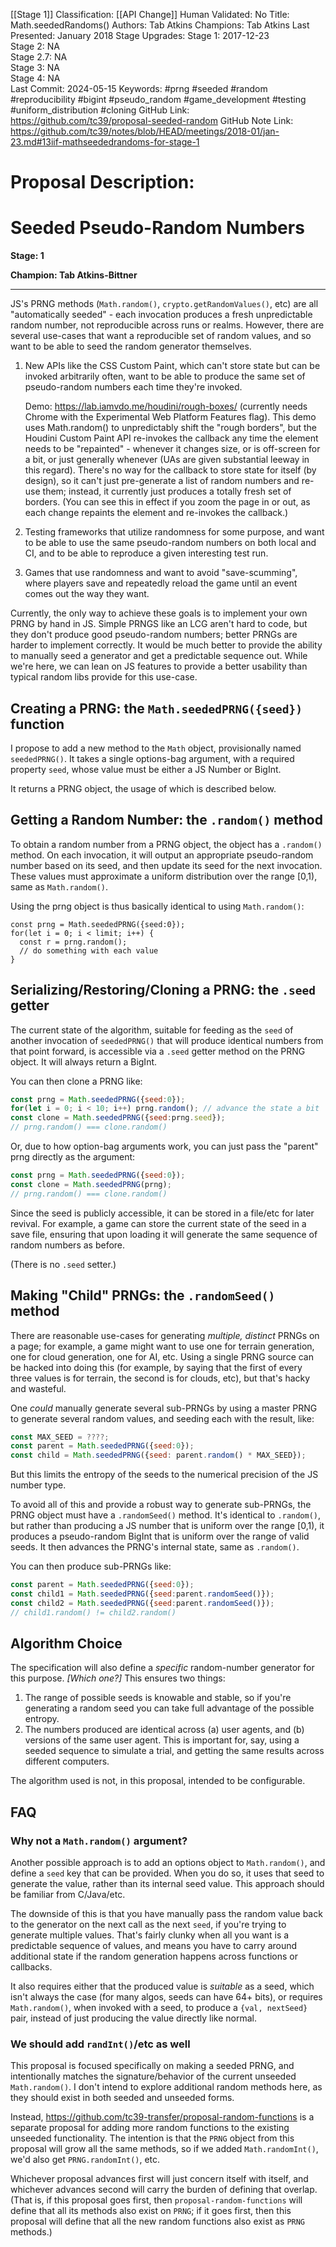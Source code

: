 [[Stage 1]]
Classification: [[API Change]]
Human Validated: No
Title: Math.seededRandoms()
Authors: Tab Atkins
Champions: Tab Atkins
Last Presented: January 2018
Stage Upgrades: 
Stage 1: 2017-12-23  
Stage 2: NA  
Stage 2.7: NA  
Stage 3: NA  
Stage 4: NA  
Last Commit: 2024-05-15
Keywords: #prng #seeded #random #reproducibility #bigint #pseudo_random #game_development #testing #uniform_distribution #cloning
GitHub Link: https://github.com/tc39/proposal-seeded-random
GitHub Note Link: https://github.com/tc39/notes/blob/HEAD/meetings/2018-01/jan-23.md#13iif-mathseededrandoms-for-stage-1

# Proposal Description:
# Seeded Pseudo-Random Numbers

**Stage: 1**

**Champion: Tab Atkins-Bittner**

------

JS's PRNG methods (`Math.random()`, `crypto.getRandomValues()`, etc) are all "automatically seeded" - each invocation produces a fresh unpredictable random number, not reproducible across runs or realms.  However, there are several use-cases that want a reproducible set of random values, and so want to be able to seed the random generator themselves.

1. New APIs like the CSS Custom Paint, which can't store state but can be invoked arbitrarily often, want to be able to produce the same set of pseudo-random numbers each time they're invoked.

    Demo: <https://lab.iamvdo.me/houdini/rough-boxes/> (currently needs Chrome with the Experimental Web Platform Features flag).  This demo uses Math.random() to unpredictably shift the "rough borders", but the Houdini Custom Paint API re-invokes the callback any time the element needs to be "repainted" - whenever it changes size, or is off-screen for a bit, or just generally whenever (UAs are given substantial leeway in this regard). There's no way for the callback to store state for itself (by design), so it can't just pre-generate a list of random numbers and re-use them; instead, it currently just produces a totally fresh set of borders. (You can see this in effect if you zoom the page in or out, as each change repaints the element and re-invokes the callback.)

2. Testing frameworks that utilize randomness for some purpose, and want to be able to use the same pseudo-random numbers on both local and CI, and to be able to reproduce a given interesting test run.

3. Games that use randomness and want to avoid "save-scumming", where players save and repeatedly reload the game until an event comes out the way they want.

Currently, the only way to achieve these goals is to implement your own PRNG by hand in JS. Simple PRNGS like an LCG aren't hard to code, but they don't produce good pseudo-random numbers; better PRNGs are harder to implement correctly. It would be much better to provide the ability to manually seed a generator and get a predictable sequence out.  While we're here, we can lean on JS features to provide a better usability than typical random libs provide for this use-case.

Creating a PRNG: the `Math.seededPRNG({seed})` function
------------------------------------------

I propose to add a new method to the `Math` object, provisionally named `seededPRNG()`. It takes a single options-bag argument, with a required property `seed`, whose value must be either a JS Number or BigInt.

It returns a PRNG object, the usage of which is described below.

Getting a Random Number: the `.random()` method
-----------------------------------------------

To obtain a random number from a PRNG object, the object has a `.random()` method. On each invocation, it will output an appropriate pseudo-random number based on its seed, and then update its seed for the next invocation.  These values must approximate a uniform distribution over the range \[0,1), same as `Math.random()`.

Using the prng object is thus basically identical to using `Math.random()`:

```
const prng = Math.seededPRNG({seed:0});
for(let i = 0; i < limit; i++) {
  const r = prng.random();
  // do something with each value
}
```

Serializing/Restoring/Cloning a PRNG: the `.seed` getter
--------------------------------------------------------

The current state of the algorithm, suitable for feeding as the `seed` of another invocation of `seededPRNG()` that will produce identical numbers from that point forward, is accessible via a `.seed` getter method on the PRNG object. It will always return a BigInt.

You can then clone a PRNG like:

```js
const prng = Math.seededPRNG({seed:0});
for(let i = 0; i < 10; i++) prng.random(); // advance the state a bit
const clone = Math.seededPRNG({seed:prng.seed});
// prng.random() === clone.random()
```

Or, due to how option-bag arguments work,
you can just pass the "parent" prng directly as the argument:

```js
const prng = Math.seededPRNG({seed:0});
const clone = Math.seededPRNG(prng);
// prng.random() === clone.random()
```

Since the seed is publicly accessible, it can be stored in a file/etc for later revival.
For example, a game can store the current state of the seed in a save file,
ensuring that upon loading it will generate the same sequence of random numbers as before.

(There is no `.seed` setter.)

Making "Child" PRNGs: the `.randomSeed()` method
------------------------------------------------

There are reasonable use-cases for generating *multiple, distinct* PRNGs on a page;
for example, a game might want to use one for terrain generation, one for cloud generation, one for AI, etc.
Using a single PRNG source can be hacked into doing this
(for example, by saying that the first of every three values is for terrain, the second is for clouds, etc),
but that's hacky and wasteful.

One *could* manually generate several sub-PRNGs by using a master PRNG to generate several random values,
and seeding each with the result,
like:

```js
const MAX_SEED = ????;
const parent = Math.seededPRNG({seed:0});
const child = Math.seededPRNG({seed: parent.random() * MAX_SEED});
```

But this limits the entropy of the seeds to the numerical precision of the JS number type.

To avoid all of this and provide a robust way to generate sub-PRNGs,
the PRNG object must have a `.randomSeed()` method.
It's identical to `.random()`,
but rather than producing a JS number that is uniform over the range \[0,1),
it produces a pseudo-random BigInt  that is uniform over the range of valid seeds.
It then advances the PRNG's internal state,
same as `.random()`.

You can then produce sub-PRNGs like:

```js
const parent = Math.seededPRNG({seed:0});
const child1 = Math.seededPRNG({seed:parent.randomSeed()});
const child2 = Math.seededPRNG({seed:parent.randomSeed()});
// child1.random() != child2.random()
```


Algorithm Choice
----------------

The specification will also define a *specific* random-number generator for this purpose.  *\[Which one?]*  This ensures two things:

1. The range of possible seeds is knowable and stable, so if you're generating a random seed you can take full advantage of the possible entropy.
2. The numbers produced are identical across (a) user agents, and (b) versions of the same user agent.  This is important for, say, using a seeded sequence to simulate a trial, and getting the same results across different computers.

The algorithm used is not, in this proposal, intended to be configurable.

FAQ
----

### Why not a `Math.random()` argument? ###

Another possible approach is to add an options object to `Math.random()`, and define a `seed` key that can be provided.  When you do so, it uses that seed to generate the value, rather than its internal seed value.  This approach should be familiar from C/Java/etc.

The downside of this is that you have manually pass the random value back to the generator on the next call as the next `seed`, if you're trying to generate multiple values.  That's fairly clunky when all you want is a predictable sequence of values, and means you have to carry around additional state if the random generation happens across functions or callbacks.

It also requires either that the produced value is *suitable* as a seed, which isn't always the case (for many algos, seeds can have 64+ bits), or requires `Math.random()`, when invoked with a seed, to produce a `{val, nextSeed}` pair, instead of just producing the value directly like normal.

### We should add `randInt()`/etc as well ###

This proposal is focused specifically on making a seeded PRNG, and intentionally matches the signature/behavior of the current unseeded `Math.random()`. I don't intend to explore additional random methods here, as they should exist in both seeded and unseeded forms.

Instead, <https://github.com/tc39-transfer/proposal-random-functions> is a separate proposal for adding more random functions to the existing unseeded functionality. The intention is that the `PRNG` object from this proposal will grow all the same methods, so if we added `Math.randomInt()`, we'd also get `PRNG.randomInt()`, etc.

Whichever proposal advances first will just concern itself with itself, and whichever advances second will carry the burden of defining that overlap. (That is, if this proposal goes first, then `proposal-random-functions` will define that all its methods also exist on `PRNG`; if it goes first, then this proposal will define that all the new random functions also exist as `PRNG` methods.)